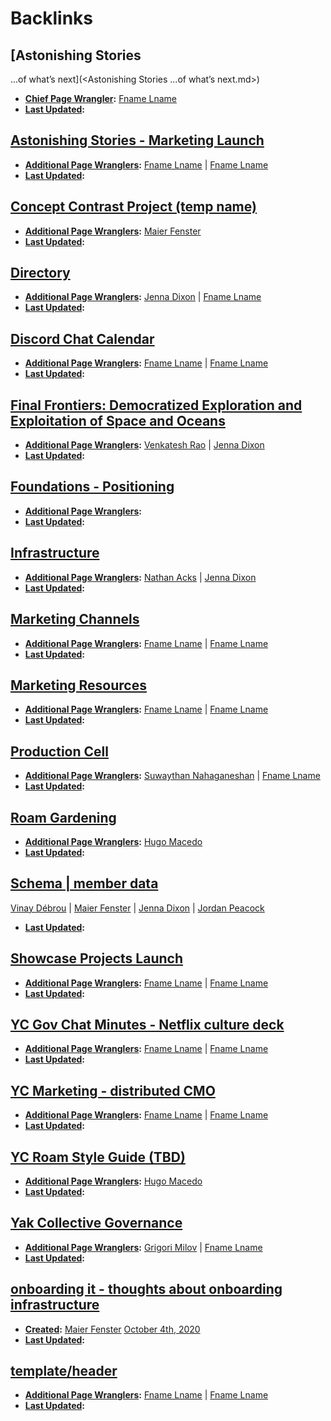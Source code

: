 
# Backlinks
## [Astonishing Stories
...of what’s next](<Astonishing Stories
...of what’s next.md>)
- **[Chief Page Wrangler](<Chief Page Wrangler.md>):** [Fname Lname](<Fname Lname.md>)
- **[Last Updated](<Last Updated.md>):**

## [Astonishing Stories - Marketing Launch](<Astonishing Stories - Marketing Launch.md>)
- **[Additional Page Wranglers](<Additional Page Wranglers.md>):** [Fname Lname](<Fname Lname.md>) | [Fname Lname](<Fname Lname.md>) 
- **[Last Updated](<Last Updated.md>):**

## [Concept Contrast Project (temp name)](<Concept Contrast Project (temp name).md>)
- **[Additional Page Wranglers](<Additional Page Wranglers.md>):** [Maier Fenster](<Maier Fenster.md>)
- **[Last Updated](<Last Updated.md>):**

## [Directory](<Directory.md>)
- **[Additional Page Wranglers](<Additional Page Wranglers.md>):** [Jenna Dixon](<Jenna Dixon.md>) | [Fname Lname](<Fname Lname.md>) 
- **[Last Updated](<Last Updated.md>):**

## [Discord Chat Calendar](<Discord Chat Calendar.md>)
- **[Additional Page Wranglers](<Additional Page Wranglers.md>):** [Fname Lname](<Fname Lname.md>) | [Fname Lname](<Fname Lname.md>) 
- **[Last Updated](<Last Updated.md>):**

## [Final Frontiers: Democratized Exploration and Exploitation of Space and Oceans](<Final Frontiers: Democratized Exploration and Exploitation of Space and Oceans.md>)
- **[Additional Page Wranglers](<Additional Page Wranglers.md>):** [Venkatesh Rao](<Venkatesh Rao.md>) | [Jenna Dixon](<Jenna Dixon.md>) 
- **[Last Updated](<Last Updated.md>):**

## [Foundations - Positioning](<Foundations - Positioning.md>)
- **[Additional Page Wranglers](<Additional Page Wranglers.md>):** 
- **[Last Updated](<Last Updated.md>):**

## [Infrastructure](<Infrastructure.md>)
- **[Additional Page Wranglers](<Additional Page Wranglers.md>):** [Nathan Acks](<Nathan Acks.md>) | [Jenna Dixon](<Jenna Dixon.md>) 
- **[Last Updated](<Last Updated.md>):**

## [Marketing Channels](<Marketing Channels.md>)
- **[Additional Page Wranglers](<Additional Page Wranglers.md>):** [Fname Lname](<Fname Lname.md>) | [Fname Lname](<Fname Lname.md>) 
- **[Last Updated](<Last Updated.md>):**

## [Marketing Resources](<Marketing Resources.md>)
- **[Additional Page Wranglers](<Additional Page Wranglers.md>):** [Fname Lname](<Fname Lname.md>) | [Fname Lname](<Fname Lname.md>) 
- **[Last Updated](<Last Updated.md>):**

## [Production Cell](<Production Cell.md>)
- **[Additional Page Wranglers](<Additional Page Wranglers.md>):** [Suwaythan Nahaganeshan](<Suwaythan Nahaganeshan.md>) | [Fname Lname](<Fname Lname.md>) 
- **[Last Updated](<Last Updated.md>):**

## [Roam Gardening](<Roam Gardening.md>)
- **[Additional Page Wranglers](<Additional Page Wranglers.md>):** [Hugo Macedo](<Hugo Macedo.md>)
- **[Last Updated](<Last Updated.md>):**

## [Schema | member data](<Schema | member data.md>)
[Vinay Débrou](<Vinay Débrou.md>) | [Maier Fenster](<Maier Fenster.md>) | [Jenna Dixon](<Jenna Dixon.md>) | [Jordan Peacock](<Jordan Peacock.md>)
- **[Last Updated](<Last Updated.md>):**

## [Showcase Projects Launch](<Showcase Projects Launch.md>)
- **[Additional Page Wranglers](<Additional Page Wranglers.md>):** [Fname Lname](<Fname Lname.md>) | [Fname Lname](<Fname Lname.md>) 
- **[Last Updated](<Last Updated.md>):**

## [YC Gov Chat Minutes - Netflix culture deck](<YC Gov Chat Minutes - Netflix culture deck.md>)
- **[Additional Page Wranglers](<Additional Page Wranglers.md>):** [Fname Lname](<Fname Lname.md>) | [Fname Lname](<Fname Lname.md>) 
- **[Last Updated](<Last Updated.md>):**

## [YC Marketing - distributed CMO](<YC Marketing - distributed CMO.md>)
- **[Additional Page Wranglers](<Additional Page Wranglers.md>):** [Fname Lname](<Fname Lname.md>) | [Fname Lname](<Fname Lname.md>) 
- **[Last Updated](<Last Updated.md>):**

## [YC Roam Style Guide (TBD)](<YC Roam Style Guide (TBD).md>)
- **[Additional Page Wranglers](<Additional Page Wranglers.md>):** [Hugo Macedo](<Hugo Macedo.md>) 
- **[Last Updated](<Last Updated.md>):**

## [Yak Collective Governance](<Yak Collective Governance.md>)
- **[Additional Page Wranglers](<Additional Page Wranglers.md>):** [Grigori Milov](<Grigori Milov.md>) | [Fname Lname](<Fname Lname.md>) 
- **[Last Updated](<Last Updated.md>):**

## [onboarding it - thoughts about onboarding infrastructure](<onboarding it - thoughts about onboarding infrastructure.md>)
- **[Created](<Created.md>):** [Maier Fenster](<Maier Fenster.md>) [October 4th, 2020](<October 4th, 2020.md>)
- **[Last Updated](<Last Updated.md>):**

## [template/header](<template/header.md>)
- **[Additional Page Wranglers](<Additional Page Wranglers.md>):** [Fname Lname](<Fname Lname.md>) | [Fname Lname](<Fname Lname.md>) 
- **[Last Updated](<Last Updated.md>):**

